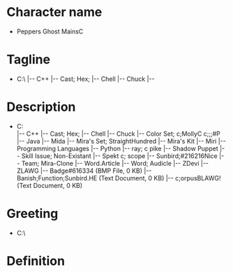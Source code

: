 # Character name
- Peppers Ghost MainsC
# Tagline
- C:\ |-- C++ |-- Cast; Hex; |-- Chell |-- Chuck |--
# Description
- C:\
|-- C++
|-- Cast; Hex;
|-- Chell
|-- Chuck
|-- Color Set; c;MollyC c;;;#P
|-- Java
|-- Mida
|-- Mira's Set; StraightHundred
|-- Mira's Kit
|-- Miri
|-- Programming Languages
|-- Python
|-- ray; c pike
|-- Shadow Puppet
|-- Skill Issue; Non-Existant
|-- Spekt c; scope
|-- Sunbird;#216216Nice
|-- Team; Mira-Clone
|-- Word.Article
|-- Word; Audicle
|-- ZDevi
|-- ZLAWG
|-- Badge#616334 (BMP File, 0 KB)
|-- Banish;Function;Sunbird.HE (Text Document, 0 KB)
|-- c;orpusBLAWG! (Text Document, 0 KB)

# Greeting
- C:\

# Definition
```

```
